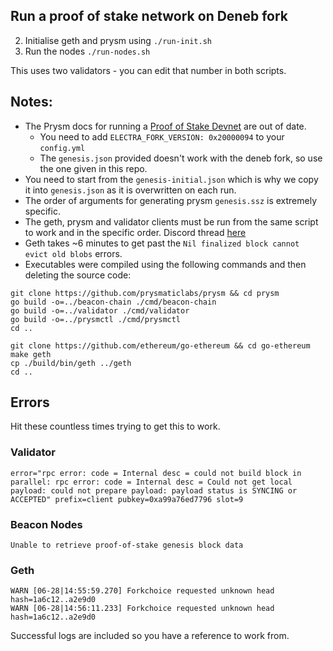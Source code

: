 ## Run a proof of stake network on Deneb fork

2. Initialise geth and prysm using `./run-init.sh`
2. Run the nodes `./run-nodes.sh`

This uses two validators - you can edit that number in both scripts.

## Notes:
* The Prysm docs for running a [Proof of Stake Devnet](https://docs.prylabs.network/docs/advanced/proof-of-stake-devnet) are out of date.
    * You need to add `ELECTRA_FORK_VERSION: 0x20000094` to your `config.yml`
    * The `genesis.json` provided doesn't work with the deneb fork, so use the one given in this repo.
* You need to start from the `genesis-initial.json` which is why we copy it into `genesis.json` as it is overwritten on each run.
* The order of arguments for generating prysm `genesis.ssz` is extremely specific.
* The geth, prysm and validator clients must be run from the same script to work and in the specific order. Discord thread [here](https://discord.com/channels/476244492043812875/1255607182259650822/1256190759221203056)
* Geth takes ~6 minutes to get past the `Nil finalized block cannot evict old blobs` errors.
* Executables were compiled using the following commands and then deleting the source code: 

```shell
git clone https://github.com/prysmaticlabs/prysm && cd prysm
go build -o=../beacon-chain ./cmd/beacon-chain
go build -o=../validator ./cmd/validator
go build -o=../prysmctl ./cmd/prysmctl
cd ..
```

```shell
git clone https://github.com/ethereum/go-ethereum && cd go-ethereum
make geth
cp ./build/bin/geth ../geth
cd ..
```

## Errors
Hit these countless times trying to get this to work. 
### Validator
```shell
error="rpc error: code = Internal desc = could not build block in parallel: rpc error: code = Internal desc = Could not get local payload: could not prepare payload: payload status is SYNCING or ACCEPTED" prefix=client pubkey=0xa99a76ed7796 slot=9
```
### Beacon Nodes
```shell
Unable to retrieve proof-of-stake genesis block data
```
### Geth
```shell
WARN [06-28|14:55:59.270] Forkchoice requested unknown head        hash=1a6c12..a2e9d0
WARN [06-28|14:56:11.233] Forkchoice requested unknown head        hash=1a6c12..a2e9d0 
```

Successful logs are included so you have a reference to work from. 